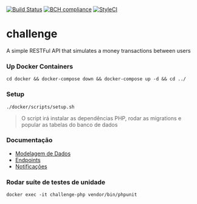 [![Build Status](https://travis-ci.com/lafraga93/yapcip-challenge.svg?branch=main)](https://travis-ci.com/lafraga93/yapcip-challenge)
[![BCH compliance](https://bettercodehub.com/edge/badge/lafraga93/yapcip-challenge?branch=main)](https://bettercodehub.com/)
[![StyleCI](https://github.styleci.io/repos/346148970/shield?branch=main)](https://github.styleci.io/repos/346148970?branch=main)

# challenge
A simple RESTFul API that simulates a money transactions between users

### Up Docker Containers
`cd docker && docker-compose down && docker-compose up -d && cd ../`

### Setup
`./docker/scripts/setup.sh`

> O script irá instalar as dependências PHP, rodar as migrations e popular as tabelas do banco de dados

### Documentação
* [Modelagem de Dados](https://github.com/lafraga93/yapcip-challenge/wiki/Modelagem-de-Dados)
* [Endpoints](https://github.com/lafraga93/yapcip-challenge/wiki/Endpoints)
* [Notificações](https://github.com/lafraga93/yapcip-challenge/wiki/Notifica%C3%A7%C3%B5es)

### Rodar suíte de testes de unidade
`docker exec -it challenge-php vendor/bin/phpunit`
